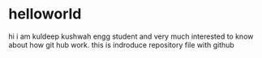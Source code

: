# helloworld
hi 
i am kuldeep kushwah  engg student and
very much interested to know about how git hub work.
this is indroduce repository file with github


